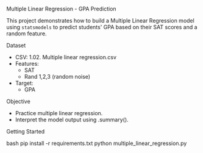 Multiple Linear Regression - GPA Prediction

This project demonstrates how to build a Multiple Linear Regression model using `statsmodels` to predict students' GPA based on their SAT scores and a random feature.

Dataset

- CSV: 1.02. Multiple linear regression.csv
- Features:
  - SAT
  - Rand 1,2,3 (random noise)
- Target:
  - GPA

Objective

- Practice multiple linear regression.
- Interpret the model output using .summary().

Getting Started

bash
pip install -r requirements.txt
python multiple_linear_regression.py
